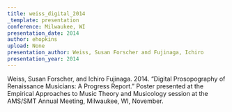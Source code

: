 ```yaml
---
title: weiss_digital_2014
_template: presentation
conference: Milwaukee, WI
presentation_date: 2014
author: ehopkins
upload: None
presentation_author: Weiss, Susan Forscher and Fujinaga, Ichiro
presentation_year: 2014
---
```

Weiss, Susan Forscher, and Ichiro Fujinaga. 2014. “Digital Prosopography of Renaissance Musicians: A Progress Report.” Poster presented at the Empirical Approaches to Music Theory and Musicology session at the AMS/SMT Annual Meeting, Milwaukee, WI, November.